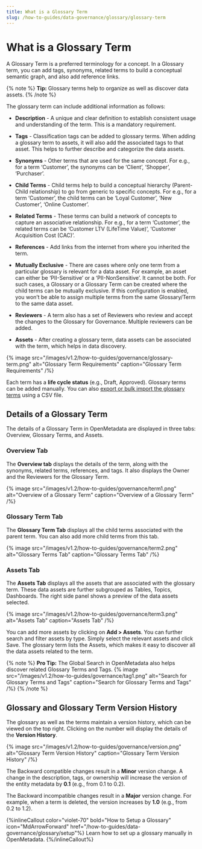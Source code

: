 ```yaml
---
title: What is a Glossary Term
slug: /how-to-guides/data-governance/glossary/glossary-term
---
```


# What is a Glossary Term

A Glossary Term is a preferred terminology for a concept. In a Glossary term, you can add tags, synonyms, related terms to build a conceptual semantic graph, and also add reference links.

{% note %}
**Tip:** Glossary terms help to organize as well as discover data assets.
{% /note %}

The glossary term can include additional information as follows:
- **Description** - A unique and clear definition to establish consistent usage and understanding of the term. This is a mandatory requirement.

- **Tags** - Classification tags can be added to glossary terms. When adding a glossary term to assets, it will also add the associated tags to that asset. This helps to further describe and categorize the data assets. 

- **Synonyms** - Other terms that are used for the same concept. For e.g., for a term ‘Customer’, the synonyms can be ‘Client’, ‘Shopper’, ‘Purchaser’.

- **Child Terms** - Child terms help to build a conceptual hierarchy (Parent-Child relationship) to go from generic to specific concepts. For e.g., for a term ‘Customer’, the child terms can be ‘Loyal Customer’, ‘New Customer’, ‘Online Customer’.

- **Related Terms** - These terms can build a network of concepts to capture an associative relationship. For e.g., for a term ‘Customer’, the related terms can be ‘Customer LTV (LifeTime Value)’, ‘Customer Acquisition Cost (CAC)’.

- **References** - Add links from the internet from where you inherited the term.

- **Mutually Exclusive** - There are cases where only one term from a particular glossary is relevant for a data asset. For example, an asset can either be ‘PII-Sensitive’ or a ‘PII-NonSensitive’. It cannot be both. For such cases, a Glossary or a Glossary Term can be created where the child terms can be mutually exclusive. If this configuration is enabled, you won’t be able to assign multiple terms from the same Glossary/Term to the same data asset.

- **Reviewers** - A term also has a set of Reviewers who review and accept the changes to the Glossary for Governance. Multiple reviewers can be added. 

- **Assets** - After creating a glossary term, data assets can be associated with the term, which helps in data discovery.

{% image
src="/images/v1.2/how-to-guides/governance/glossary-term.png"
alt="Glossary Term Requirements"
caption="Glossary Term Requirements"
/%}

Each term has a **life cycle status** (e.g., Draft, Approved). Glossary terms can be added manually. You can also [export or bulk import the glossary terms](/how-to-guides/data-governance/glossary/import) using a CSV file.

## Details of a Glossary Term

The details of a Glossary Term in OpenMetadata are displayed in three tabs: Overview, Glossary Terms, and Assets. 

### Overview Tab

The **Overview tab** displays the details of the term, along with the synonyms, related terms, references, and tags. It also displays the Owner and the Reviewers for the Glossary Term.

{% image
src="/images/v1.2/how-to-guides/governance/term1.png"
alt="Overview of a Glossary Term"
caption="Overview of a Glossary Term"
/%}

### Glossary Term Tab

The **Glossary Term Tab** displays all the child terms associated with the parent term. You can also add more child terms from this tab.

{% image
src="/images/v1.2/how-to-guides/governance/term2.png"
alt="Glossary Terms Tab"
caption="Glossary Terms Tab"
/%}

### Assets Tab

The **Assets Tab** displays all the assets that are associated with the glossary term. These data assets are further subgrouped as Tables, Topics, Dashboards. The right side panel shows a preview of the data assets selected.

{% image
src="/images/v1.2/how-to-guides/governance/term3.png"
alt="Assets Tab"
caption="Assets Tab"
/%}

You can add more assets by clicking on **Add > Assets**. You can further search and filter assets by type. Simply select the relevant assets and click Save. The glossary term lists the Assets, which makes it easy to discover all the data assets related to the term.

{% note %}
**Pro Tip:** The Global Search in OpenMetadata also helps discover related Glossary Terms and Tags.
{% image
src="/images/v1.2/how-to-guides/governance/tag1.png"
alt="Search for Glossary Terms and Tags"
caption="Search for Glossary Terms and Tags"
/%}
{% /note %}

## Glossary and Glossary Term Version History

The glossary as well as the terms maintain a version history, which can be viewed on the top right. Clicking on the number will display the details of the **Version History**.

{% image
src="/images/v1.2/how-to-guides/governance/version.png"
alt="Glossary Term Version History"
caption="Glossary Term Version History"
/%}

The Backward compatible changes result in a **Minor** version change. A change in the description, tags, or ownership will increase the version of the entity metadata by **0.1** (e.g., from 0.1 to 0.2).

The Backward incompatible changes result in a **Major** version change. For example, when a term is deleted, the version increases by **1.0** (e.g., from 0.2 to 1.2).

{%inlineCallout
  color="violet-70"
  bold="How to Setup a Glossary"
  icon="MdArrowForward"
  href="/how-to-guides/data-governance/glossary/setup"%}
  Learn how to set up a glossary manually in OpenMetadata.
{%/inlineCallout%}